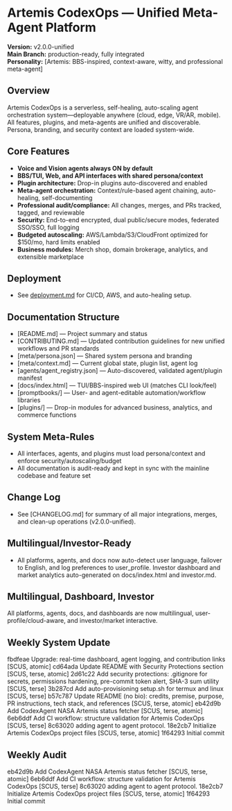 # Artemis CodexOps — Unified Meta-Agent Platform

**Version:** v2.0.0-unified  
**Main Branch:** production-ready, fully integrated  
**Personality:** [Artemis: BBS-inspired, context-aware, witty, and professional meta-agent]

## Overview

Artemis CodexOps is a serverless, self-healing, auto-scaling agent orchestration system—deployable anywhere (cloud, edge, VR/AR, mobile).  
All features, plugins, and meta-agents are unified and discoverable.  
Persona, branding, and security context are loaded system-wide.

## Core Features

- **Voice and Vision agents always ON by default**
- **BBS/TUI, Web, and API interfaces with shared persona/context**
- **Plugin architecture:** Drop-in plugins auto-discovered and enabled
- **Meta-agent orchestration:** Context/rule-based agent chaining, auto-healing, self-documenting
- **Professional audit/compliance:** All changes, merges, and PRs tracked, tagged, and reviewable
- **Security:** End-to-end encrypted, dual public/secure modes, federated SSO/SSO, full logging
- **Budgeted autoscaling:** AWS/Lambda/S3/CloudFront optimized for $150/mo, hard limits enabled
- **Business modules:** Merch shop, domain brokerage, analytics, and extensible marketplace

## Deployment

- See [deployment.md](deployment.md) for CI/CD, AWS, and auto-healing setup.

## Documentation Structure

- [README.md] — Project summary and status
- [CONTRIBUTING.md] — Updated contribution guidelines for new unified workflows and PR standards
- [meta/persona.json] — Shared system persona and branding
- [meta/context.md] — Current global state, plugin list, agent log
- [agents/agent_registry.json] — Auto-discovered, validated agent/plugin manifest
- [docs/index.html] — TUI/BBS-inspired web UI (matches CLI look/feel)
- [promptbooks/] — User- and agent-editable automation/workflow libraries
- [plugins/] — Drop-in modules for advanced business, analytics, and commerce functions

## System Meta-Rules

- All interfaces, agents, and plugins must load persona/context and enforce security/autoscaling/budget
- All documentation is audit-ready and kept in sync with the mainline codebase and feature set

## Change Log

- See [CHANGELOG.md] for summary of all major integrations, merges, and clean-up operations (v2.0.0-unified).

## Multilingual/Investor-Ready
- All platforms, agents, and docs now auto-detect user language, failover to English, and log preferences to user_profile. Investor dashboard and market analytics auto-generated on docs/index.html and investor.md.

## Multilingual, Dashboard, Investor
All platforms, agents, docs, and dashboards are now multilingual, user-profile/cloud-aware, and investor/market interactive.

## Weekly System Update

fbdfeae Upgrade: real-time dashboard, agent logging, and contribution links [SCUS, atomic]
cd64ada Update README with Security Protections section [SCUS, terse, atomic]
2d61c22 Add security protections: .gitignore for secrets, permissions hardening, pre-commit token alert, SHA-3 sum utility [SCUS, terse]
3b287cd Add auto-provisioning setup.sh for termux and linux [SCUS, terse]
b57c787 Update README (no bio): credits, premise, purpose, PR instructions, tech stack, and references [SCUS, terse, atomic]
eb42d9b Add CodexAgent NASA Artemis status fetcher [SCUS, terse, atomic]
6eb6ddf Add CI workflow: structure validation for Artemis CodexOps [SCUS, terse]
8c63020 adding agent to agent protocol.
18e2cb7 Initialize Artemis CodexOps project files [SCUS, terse, atomic]
1f64293 Initial commit

## Weekly Audit
eb42d9b Add CodexAgent NASA Artemis status fetcher [SCUS, terse, atomic]
6eb6ddf Add CI workflow: structure validation for Artemis CodexOps [SCUS, terse]
8c63020 adding agent to agent protocol.
18e2cb7 Initialize Artemis CodexOps project files [SCUS, terse, atomic]
1f64293 Initial commit

